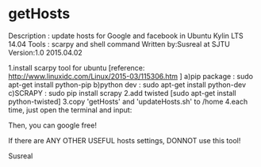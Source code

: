 # getHosts
Description : update hosts for Google and facebook in Ubuntu Kylin LTS 14.04
Tools : scarpy and shell command
Written by:Susreal at SJTU
Version:1.0
2015.04.02


1.install scarpy tool for ubuntu
    [reference: http://www.linuxidc.com/Linux/2015-03/115306.htm ]
    a)pip package : sudo apt-get install python-pip
    b)python dev : sudo apt-get install python-dev
    c)SCRAPY : sudo pip install scrapy
2.add twisted
    [sudo apt-get install python-twisted]
3.copy 'getHosts' and 'updateHosts.sh' to /home
4.each time, just open the terminal and input:
    <sudo bash updateHosts.sh>
    
Then, you can google free!

If there are ANY OTHER USEFUL hosts settings, DONNOT use this tool!

Susreal
